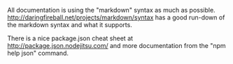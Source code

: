 All documentation is using the "markdown" syntax as much as possible.
http://daringfireball.net/projects/markdown/syntax has a good run-down of
the markdown syntax and what it supports.

There is a nice package.json cheat sheet at http://package.json.nodejitsu.com/
and more documentation from the "npm help json" command.
